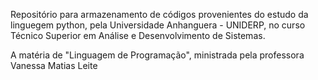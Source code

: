 Repositório para armazenamento de códigos provenientes do estudo da linguegem python, pela Universidade Anhanguera - UNIDERP, no curso Técnico Superior em Análise e Desenvolvimento de Sistemas.

A matéria de "Linguagem de Programação", ministrada pela professora Vanessa Matias Leite
